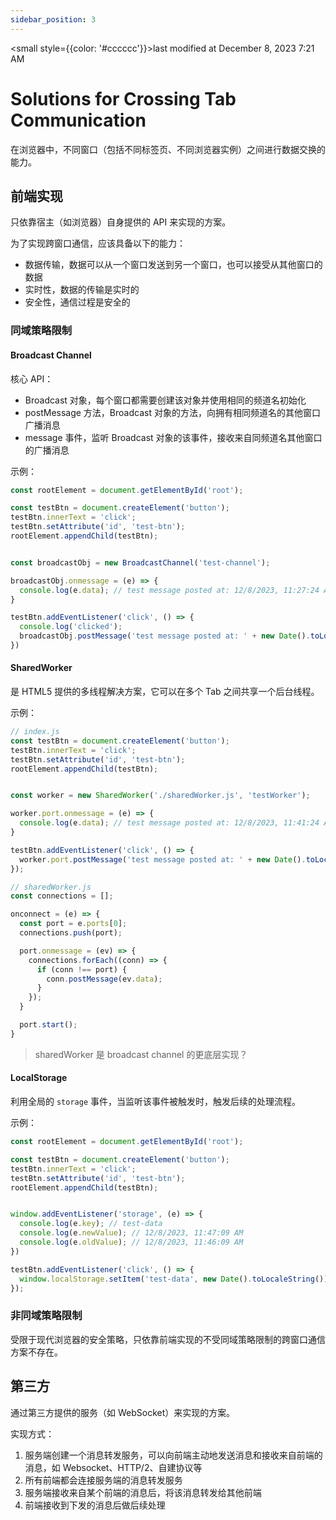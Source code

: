 ```yaml
---
sidebar_position: 3
---
```

    
<small style={{color: '#cccccc'}}>last modified at December 8, 2023 7:21 AM</small>
# Solutions for Crossing Tab Communication

在浏览器中，不同窗口（包括不同标签页、不同浏览器实例）之间进行数据交换的能力。

## 前端实现

只依靠宿主（如浏览器）自身提供的 API 来实现的方案。

为了实现跨窗口通信，应该具备以下的能力：

- 数据传输，数据可以从一个窗口发送到另一个窗口，也可以接受从其他窗口的数据
- 实时性，数据的传输是实时的
- 安全性，通信过程是安全的

### 同域策略限制

#### Broadcast Channel

核心 API：

- Broadcast 对象，每个窗口都需要创建该对象并使用相同的频道名初始化
- postMessage 方法，Broadcast 对象的方法，向拥有相同频道名的其他窗口广播消息
- message 事件，监听 Broadcast 对象的该事件，接收来自同频道名其他窗口的广播消息

示例：

```js
const rootElement = document.getElementById('root');

const testBtn = document.createElement('button');
testBtn.innerText = 'click';
testBtn.setAttribute('id', 'test-btn');
rootElement.appendChild(testBtn);


const broadcastObj = new BroadcastChannel('test-channel');

broadcastObj.onmessage = (e) => {
  console.log(e.data); // test message posted at: 12/8/2023, 11:27:24 AM
}

testBtn.addEventListener('click', () => {
  console.log('clicked');
  broadcastObj.postMessage('test message posted at: ' + new Date().toLocaleString())
})
```

#### SharedWorker

是 HTML5 提供的多线程解决方案，它可以在多个 Tab 之间共享一个后台线程。

示例：

```js
// index.js
const testBtn = document.createElement('button');
testBtn.innerText = 'click';
testBtn.setAttribute('id', 'test-btn');
rootElement.appendChild(testBtn);


const worker = new SharedWorker('./sharedWorker.js', 'testWorker');

worker.port.onmessage = (e) => {
  console.log(e.data); // test message posted at: 12/8/2023, 11:41:24 AM
}

testBtn.addEventListener('click', () => {
  worker.port.postMessage('test message posted at: ' + new Date().toLocaleString());
});

// sharedWorker.js
const connections = [];

onconnect = (e) => {
  const port = e.ports[0];
  connections.push(port);

  port.onmessage = (ev) => {
    connections.forEach((conn) => {
      if (conn !== port) {
        conn.postMessage(ev.data);
      }
    });
  }

  port.start();
}
```

> sharedWorker 是 broadcast channel 的更底层实现？

#### LocalStorage

利用全局的 `storage` 事件，当监听该事件被触发时，触发后续的处理流程。

示例：

```js
const rootElement = document.getElementById('root');

const testBtn = document.createElement('button');
testBtn.innerText = 'click';
testBtn.setAttribute('id', 'test-btn');
rootElement.appendChild(testBtn);


window.addEventListener('storage', (e) => {
  console.log(e.key); // test-data
  console.log(e.newValue); // 12/8/2023, 11:47:09 AM
  console.log(e.oldValue); // 12/8/2023, 11:46:09 AM
})

testBtn.addEventListener('click', () => {
  window.localStorage.setItem('test-data', new Date().toLocaleString());
});
```

### 非同域策略限制

受限于现代浏览器的安全策略，只依靠前端实现的不受同域策略限制的跨窗口通信方案不存在。

## 第三方

通过第三方提供的服务（如 WebSocket）来实现的方案。

实现方式：

1. 服务端创建一个消息转发服务，可以向前端主动地发送消息和接收来自前端的消息，如 Websocket、HTTP/2、自建协议等
2. 所有前端都会连接服务端的消息转发服务
3. 服务端接收来自某个前端的消息后，将该消息转发给其他前端
4. 前端接收到下发的消息后做后续处理
      